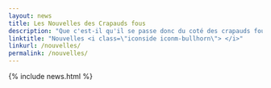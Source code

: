 ```yaml
---
layout: news
title: Les Nouvelles des Crapauds fous
description: "Que c'est-il qu'il se passe donc du coté des crapauds fous?"
linktitle: "Nouvelles <i class=\"iconside iconm-bullhorn\"> </i>"
linkurl: /nouvelles/
permalink: /nouvelles/
---
```


{% include news.html %}
